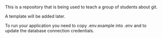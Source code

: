 This is a repository that is being used to teach a group of students about git.

A template will be added later.

To run your application you need to copy .env.example into .env and to update the database connection credentials.
